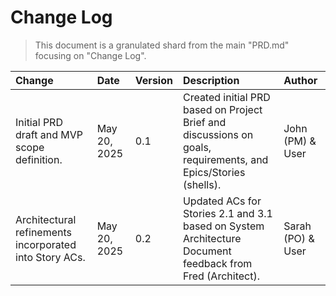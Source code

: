 # Change Log

> This document is a granulated shard from the main "PRD.md" focusing on "Change Log".

| Change                                                       | Date          | Version | Description                                                                                                | Author                           |
| :----------------------------------------------------------- | :------------ | :------ | :--------------------------------------------------------------------------------------------------------- | :------------------------------- |
| Initial PRD draft and MVP scope definition.                  | May 20, 2025  | 0.1     | Created initial PRD based on Project Brief and discussions on goals, requirements, and Epics/Stories (shells). | John (PM) & User                 |
| Architectural refinements incorporated into Story ACs.       | May 20, 2025  | 0.2     | Updated ACs for Stories 2.1 and 3.1 based on System Architecture Document feedback from Fred (Architect).    | Sarah (PO) & User                | 